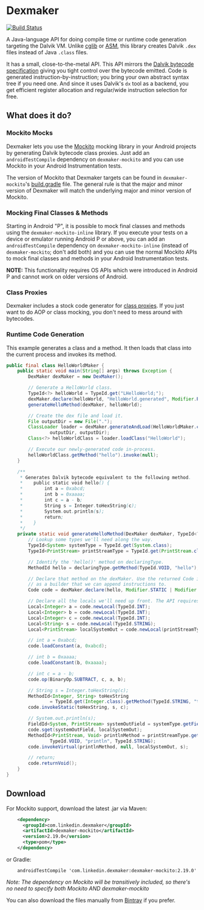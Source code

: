 # Dexmaker
[![Build Status](https://travis-ci.org/linkedin/dexmaker.svg?branch=master)](https://travis-ci.org/linkedin/dexmaker)

A Java-language API for doing compile time or runtime code generation targeting the Dalvik VM. Unlike
[cglib](http://cglib.sourceforge.net/) or [ASM](http://asm.ow2.org/), this library creates Dalvik `.dex`
files instead of Java `.class` files.

It has a small, close-to-the-metal API. This API mirrors the
[Dalvik bytecode specification](http://source.android.com/devices/tech/dalvik/dalvik-bytecode.html) giving you tight
control over the bytecode emitted. Code is generated instruction-by-instruction; you bring your own abstract
syntax tree if you need one. And since it uses Dalvik's `dx` tool as a backend, you get efficient register
allocation and regular/wide instruction selection for free.

## What does it do?

### Mockito Mocks
Dexmaker lets you use the [Mockito](https://github.com/mockito/mockito) mocking library in your
Android projects by generating Dalvik bytecode class proxies. Just add an
`androidTestCompile` dependency on `dexmaker-mockito` and you can use Mockito in your Android Instrumentation tests.

The version of Mockito that Dexmaker targets can be found in `dexmaker-mockito`'s [build.gradle](https://github.com/linkedin/dexmaker/blob/master/dexmaker-mockito/build.gradle) file. The general rule is that the major and minor version of Dexmaker will match the underlying major and minor version of Mockito.

### Mocking Final Classes & Methods
Starting in Android "P", it is possible to mock final classes and methods using the `dexmaker-mockito-inline` library. If you execute your tests on a device or emulator running Android P or above, you can add an `androidTestCompile` dependency on `dexmaker-mockito-inline` (instead of `dexmaker-mockito`; don't add both) and you can use the normal Mockito APIs to mock final classes and methods in your Android Instrumentation tests.

**NOTE:** This functionality requires OS APIs which were introduced in Android P and cannot work on older versions of Android.

### Class Proxies
Dexmaker includes a stock code generator for [class proxies](https://github.com/crittercism/dexmaker/blob/master/dexmaker/src/main/java/com/android/dx/stock/ProxyBuilder.java).
If you just want to do AOP or class mocking, you don't need to mess around with bytecodes.

### Runtime Code Generation
This example generates a class and a method. It then loads that class into the current process and invokes its method.

``` java
public final class HelloWorldMaker {
    public static void main(String[] args) throws Exception {
        DexMaker dexMaker = new DexMaker();

        // Generate a HelloWorld class.
        TypeId<?> helloWorld = TypeId.get("LHelloWorld;");
        dexMaker.declare(helloWorld, "HelloWorld.generated", Modifier.PUBLIC, TypeId.OBJECT);
        generateHelloMethod(dexMaker, helloWorld);

        // Create the dex file and load it.
        File outputDir = new File(".");
        ClassLoader loader = dexMaker.generateAndLoad(HelloWorldMaker.class.getClassLoader(),
                outputDir, outputDir);
        Class<?> helloWorldClass = loader.loadClass("HelloWorld");

        // Execute our newly-generated code in-process.
        helloWorldClass.getMethod("hello").invoke(null);
    }

    /**
     * Generates Dalvik bytecode equivalent to the following method.
     *    public static void hello() {
     *        int a = 0xabcd;
     *        int b = 0xaaaa;
     *        int c = a - b;
     *        String s = Integer.toHexString(c);
     *        System.out.println(s);
     *        return;
     *    }
     */
    private static void generateHelloMethod(DexMaker dexMaker, TypeId<?> declaringType) {
        // Lookup some types we'll need along the way.
        TypeId<System> systemType = TypeId.get(System.class);
        TypeId<PrintStream> printStreamType = TypeId.get(PrintStream.class);

        // Identify the 'hello()' method on declaringType.
        MethodId hello = declaringType.getMethod(TypeId.VOID, "hello");

        // Declare that method on the dexMaker. Use the returned Code instance
        // as a builder that we can append instructions to.
        Code code = dexMaker.declare(hello, Modifier.STATIC | Modifier.PUBLIC);

        // Declare all the locals we'll need up front. The API requires this.
        Local<Integer> a = code.newLocal(TypeId.INT);
        Local<Integer> b = code.newLocal(TypeId.INT);
        Local<Integer> c = code.newLocal(TypeId.INT);
        Local<String> s = code.newLocal(TypeId.STRING);
        Local<PrintStream> localSystemOut = code.newLocal(printStreamType);

        // int a = 0xabcd;
        code.loadConstant(a, 0xabcd);

        // int b = 0xaaaa;
        code.loadConstant(b, 0xaaaa);

        // int c = a - b;
        code.op(BinaryOp.SUBTRACT, c, a, b);

        // String s = Integer.toHexString(c);
        MethodId<Integer, String> toHexString
                = TypeId.get(Integer.class).getMethod(TypeId.STRING, "toHexString", TypeId.INT);
        code.invokeStatic(toHexString, s, c);

        // System.out.println(s);
        FieldId<System, PrintStream> systemOutField = systemType.getField(printStreamType, "out");
        code.sget(systemOutField, localSystemOut);
        MethodId<PrintStream, Void> printlnMethod = printStreamType.getMethod(
                TypeId.VOID, "println", TypeId.STRING);
        code.invokeVirtual(printlnMethod, null, localSystemOut, s);

        // return;
        code.returnVoid();
    }
}
```

## Download

For Mockito support, download the latest .jar via Maven:
```xml
    <dependency>
      <groupId>com.linkedin.dexmaker</groupId>
      <artifactId>dexmaker-mockito</artifactId>
      <version>2.19.0</version>
      <type>pom</type>
    </dependency>
```

or Gradle:
```
    androidTestCompile 'com.linkedin.dexmaker:dexmaker-mockito:2.19.0'
```

_Note: The dependency on Mockito will be transitively included, so there's no need to specify both Mockito AND dexmaker-mockito_

You can also download the files manually from [Bintray](https://bintray.com/linkedin/maven/dexmaker-mockito/) if you prefer.
